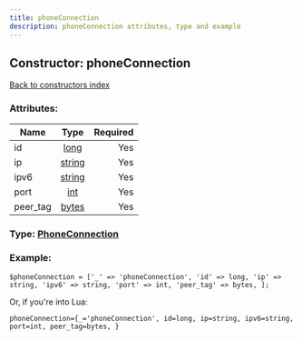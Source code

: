 ```yaml
---
title: phoneConnection
description: phoneConnection attributes, type and example
---
```

## Constructor: phoneConnection  
[Back to constructors index](index.md)



### Attributes:

| Name     |    Type       | Required |
|----------|:-------------:|---------:|
|id|[long](../types/long.md) | Yes|
|ip|[string](../types/string.md) | Yes|
|ipv6|[string](../types/string.md) | Yes|
|port|[int](../types/int.md) | Yes|
|peer\_tag|[bytes](../types/bytes.md) | Yes|



### Type: [PhoneConnection](../types/PhoneConnection.md)


### Example:

```
$phoneConnection = ['_' => 'phoneConnection', 'id' => long, 'ip' => string, 'ipv6' => string, 'port' => int, 'peer_tag' => bytes, ];
```  

Or, if you're into Lua:  


```
phoneConnection={_='phoneConnection', id=long, ip=string, ipv6=string, port=int, peer_tag=bytes, }

```


